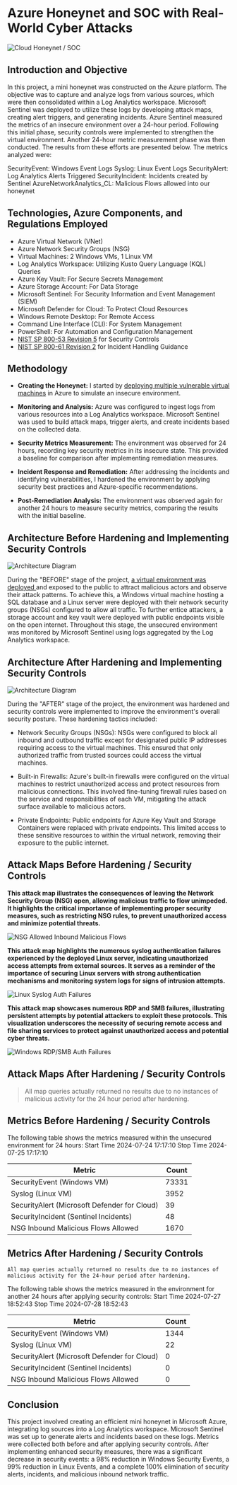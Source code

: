 # Azure Honeynet and SOC with Real-World Cyber Attacks
![Cloud Honeynet / SOC](https:)

## Introduction and Objective

In this project, a mini honeynet was constructed on the Azure platform. The objective was to capture and analyze logs from various sources, which were then consolidated within a Log Analytics workspace. Microsoft Sentinel was deployed to utilize these logs by developing attack maps, creating alert triggers, and generating incidents. Azure Sentinel measured the metrics of an insecure environment over a 24-hour period. Following this initial phase, security controls were implemented to strengthen the virtual environment. Another 24-hour metric measurement phase was then conducted. The results from these efforts are presented below. The metrics analyzed were:

SecurityEvent: Windows Event Logs
Syslog: Linux Event Logs
SecurityAlert: Log Analytics Alerts Triggered
SecurityIncident: Incidents created by Sentinel
AzureNetworkAnalytics_CL: Malicious Flows allowed into our honeynet

## Technologies, Azure Components, and Regulations Employed

- Azure Virtual Network (VNet)
- Azure Network Security Groups (NSG)
- Virtual Machines: 2 Windows VMs, 1 Linux VM
- Log Analytics Workspace: Utilizing Kusto Query Language (KQL) Queries
- Azure Key Vault: For Secure Secrets Management
- Azure Storage Account: For Data Storage
- Microsoft Sentinel: For Security Information and Event Management (SIEM)
- Microsoft Defender for Cloud: To Protect Cloud Resources
- Windows Remote Desktop: For Remote Access
- Command Line Interface (CLI): For System Management
- PowerShell: For Automation and Configuration Management
- [NIST SP 800-53 Revision 5](https://csrc.nist.gov/publications/detail/sp/800-53/rev-5/final) for Security Controls
- [NIST SP 800-61 Revision 2](https://www.nist.gov/privacy-framework/nist-sp-800-61) for Incident Handling Guidance

## Methodology

- <b>Creating the Honeynet:</b> I started by [deploying multiple vulnerable virtual machines](https://github.com) in Azure to simulate an insecure environment.

- <b>Monitoring and Analysis:</b> Azure was configured to ingest logs from various resources into a Log Analytics workspace. Microsoft Sentinel was used to build attack maps, trigger alerts, and create incidents based on the collected data.

- <b>Security Metrics Measurement:</b> The environment was observed for 24 hours, recording key security metrics in its insecure state. This provided a baseline for comparison after implementing remediation measures.

- <b>Incident Response and Remediation:</b> After addressing the incidents and identifying vulnerabilities, I hardened the environment by applying security best practices and Azure-specific recommendations.

- <b>Post-Remediation Analysis:</b> The environment was observed again for another 24 hours to measure security metrics, comparing the results with the initial baseline.


## Architecture Before Hardening and Implementing Security Controls
![Architecture Diagram](https)

During the "BEFORE" stage of the project, [a virtual environment was deployed ](https://github.com) and exposed to the public to attract malicious actors and observe their attack patterns. To achieve this, a Windows virtual machine hosting a SQL database and a Linux server were deployed with their network security groups (NSGs) configured to allow all traffic. To further entice attackers, a storage account and key vault were deployed with public endpoints visible on the open internet. Throughout this stage, the unsecured environment was monitored by Microsoft Sentinel using logs aggregated by the Log Analytics workspace.

## Architecture After Hardening and Implementing Security Controls

![Architecture Diagram](https)

During the "AFTER" stage of the project, the environment was hardened and security controls were implemented to improve the environment's overall security posture. These hardening tactics included:

- Network Security Groups (NSGs): NSGs were configured to block all inbound and outbound traffic except for designated public IP addresses requiring access to the virtual machines. This ensured that only authorized traffic from trusted sources could access the virtual machines.

- Built-in Firewalls: Azure's built-in firewalls were configured on the virtual machines to restrict unauthorized access and protect resources from malicious connections. This involved fine-tuning firewall rules based on the service and responsibilities of each VM, mitigating the attack surface available to malicious actors.

- Private Endpoints: Public endpoints for Azure Key Vault and Storage Containers were replaced with private endpoints. This limited access to these sensitive resources to within the virtual network, removing their exposure to the public internet.

## Attack Maps Before Hardening / Security Controls

<b>This attack map illustrates the consequences of leaving the Network Security Group (NSG) open, allowing malicious traffic to flow unimpeded. It highlights the critical importance of implementing proper security measures, such as restricting NSG rules, to prevent unauthorized access and minimize potential threats.</b>
  
![NSG Allowed Inbound Malicious Flows](https://i.imgur.com)<br>

<b>This attack map highlights the numerous syslog authentication failures experienced by the deployed Linux server, indicating unauthorized access attempts from external sources. It serves as a reminder of the importance of securing Linux servers with strong authentication mechanisms and monitoring system logs for signs of intrusion attempts.</b>

![Linux Syslog Auth Failures](https://i.imgur.com)<br>

<b>This attack map showcases numerous RDP and SMB failures, illustrating persistent attempts by potential attackers to exploit these protocols. This visualization underscores the necessity of securing remote access and file sharing services to protect against unauthorized access and potential cyber threats.</b>

![Windows RDP/SMB Auth Failures](https://i.imgur.com)<br>

## Attack Maps After Hardening / Security Controls

> All map queries actually returned no results due to no instances of malicious activity for the 24 hour period after hardening.

 ## Metrics Before Hardening / Security Controls
The following table shows the metrics measured within the unsecured environment for 24 hours:
Start Time 2024-07-24 17:17:10
Stop Time 2024-07-25 17:17:10

| Metric                   | Count
| ------------------------ | -----
| SecurityEvent (Windows VM)            | 73331
| Syslog (Linux VM)                   | 3952
| SecurityAlert (Microsoft Defender for Cloud)            | 39
| SecurityIncident (Sentinel Incidents)        | 48
| NSG Inbound Malicious Flows Allowed | 1670

## Metrics After Hardening / Security Controls

```All map queries actually returned no results due to no instances of malicious activity for the 24-hour period after hardening.```

The following table shows the metrics measured in the environment for another 24 hours after applying security controls:
Start Time 2024-07-27 18:52:43
Stop Time	2024-07-28 18:52:43

| Metric                   | Count
| ------------------------ | -----
| SecurityEvent (Windows VM)            | 1344
| Syslog (Linux VM)                   | 22
| SecurityAlert (Microsoft Defender for Cloud)            | 0
| SecurityIncident (Sentinel Incidents)        | 0
| NSG Inbound Malicious Flows Allowed | 0

## Conclusion

This project involved creating an efficient mini honeynet in Microsoft Azure, integrating log sources into a Log Analytics workspace. Microsoft Sentinel was set up to generate alerts and incidents based on these logs. Metrics were collected both before and after applying security controls. After implementing enhanced security measures, there was a significant decrease in security events: a 98% reduction in Windows Security Events, a 99% reduction in Linux Events, and a complete 100% elimination of security alerts, incidents, and malicious inbound network traffic.
